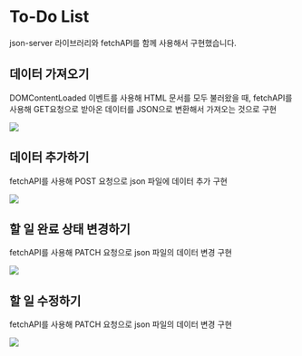 <h1>To-Do List</h1>
<p>json-server 라이브러리와 fetchAPI를 함께 사용해서 구현했습니다.</p>
<h2>데이터 가져오기</h2>
<p>DOMContentLoaded 이벤트를 사용해 HTML 문서를 모두 불러왔을 때, fetchAPI를 사용해 GET요청으로 받아온 데이터를 JSON으로 변환해서 가져오는 것으로 구현</p>
<img src="https://github.com/tptkds/ToDoList/assets/58039782/2f827822-a7b8-42e9-8fc5-2f4bb9d9a501">

<h2>데이터 추가하기</h2>
<p>fetchAPI를 사용해 POST 요청으로 json 파일에 데이터 추가 구현</p>
<img src="https://github.com/tptkds/ToDoList/assets/58039782/f61d4c91-f9c0-4769-a0c6-b154b494b5cf">

<h2>할 일 완료 상태 변경하기</h2>
<p>fetchAPI를 사용해 PATCH 요청으로 json 파일의 데이터 변경 구현</p>
<img src="https://github.com/tptkds/ToDoList/assets/58039782/e0e192a4-cea2-4593-a4c1-2e670a0f287f">

<h2>할 일 수정하기</h2>
<p>fetchAPI를 사용해 PATCH 요청으로 json 파일의 데이터 변경 구현</p>
<img src="https://github.com/tptkds/ToDoList/assets/58039782/10c36465-3c3b-48ba-8daf-58f407ee368a">
